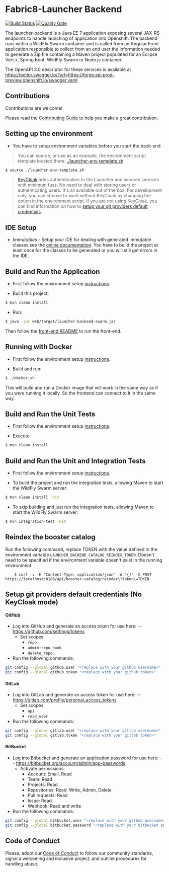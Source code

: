# Fabric8-Launcher Backend

[![Build Status](https://ci.centos.org/view/Devtools/job/devtools-launcher-backend-generator-build-master/badge/icon)](https://ci.centos.org/view/Devtools/job/devtools-launcher-backend-generator-build-master/)
[![Quality Gate](https://sonarcloud.io/api/project_badges/measure?project=io.fabric8.launcher%3Alauncher-parent&metric=alert_status)](https://sonarcloud.io/dashboard/index/io.fabric8.launcher:launcher-parent)

The launcher-backend is a Java EE 7 application exposing several JAX-RS endpoints to handle launching of application into Openshift. The backend runs within a WildFly Swarm container and is called from
an Angular Front application responsible to collect from an end user the information needed to generate
a Zip file containing a Maven project populated for an Eclipse Vert.x, Spring Boot, WildFly Swarm or Node.js
container.

The OpenAPI 3.0 descriptor for these services is available at https://editor.swagger.io/?url=https://forge.api.prod-preview.openshift.io/swagger.yaml

Contributions
-------------

Contributions are welcome!

Please read the [Contributing Guide](./CONTRIBUTING.md) to help you make a great contribution.

Setting up the environment
--------------------------


* You have to setup environment variables before you start the back-end. 

> You can source, or use as an example, the environment script template located there: [./launcher-env-template.sh](./launcher-env-template.sh)

```bash
$ source ./launcher-env-template.sh
```

> [KeyCloak](http://www.keycloak.org/) adds authentication to the Launcher and secures services with minimum fuss. No need to deal with storing users or authenticating users. It's all available out of the box.
> For development only, you can choose to work without KeyCloak by changing the option in the environment script.
> If you are not using KeyCloak, you can find information on how to [setup your git providers default credentials](README.md#setup-git-providers-default-credentials-no-keycloak-mode).

 
IDE Setup
---------

 * *Immutables* - Setup your IDE for dealing with generated immutable classes see the
   [online documentation](https://immutables.github.io/apt.html). You have to build the project at least
   once for the classes to be generated or you will still get errors in the IDE.

Build and Run the Application
-----------------------------

* First follow the environment setup [instructions](README.md#setting-up-the-environment). 

* Build this project:
```bash
$ mvn clean install
```

* Run:
```bash
$ java -jar web/target/launcher-backend-swarm.jar
```

Then follow the [front-end README](https://github.com/fabric8-launcher/launcher-frontend/blob/master/README.md) to run the front-end.

Running with Docker
-------------------

* First follow the environment setup [instructions](README.md#setting-up-the-environment). 

* Build and run:
```bash
$ ./docker.sh
```

This will build and run a Docker image that will work in the same way as if you were running it locally. So the frontend can connect to it in the same way.

Build and Run the Unit Tests
----------------------------

* First follow the environment setup [instructions](README.md#setting-up-the-environment). 

* Execute:
```bash
$ mvn clean install
```
        
Build and Run the Unit and Integration Tests
--------------------------------------------

* First follow the environment setup [instructions](README.md#setting-up-the-environment).

* To build the project and run the integration tests, allowing Maven to start the WildFly Swarm server:
```bash
$ mvn clean install -Pit
```

* To skip building and just run the integration tests, allowing Maven to start the WildFly Swarm server:
```bash
$ mvn integration-test -Pit
```

Reindex the booster catalog
---------------------------

Run the following command, replace TOKEN with the value defined in the environment variable `LAUNCHER_BACKEND_CATALOG_REINDEX_TOKEN`. Doesn't need to be specified if the environment variable doesn't exist in the running environment:

        $ curl -v -H "Content-Type: application/json" -d '{}' -X POST  https://localhost:8180/api/booster-catalog/reindex\?token\=TOKEN
        
        
Setup git providers default credentials (No KeyCloak mode)
----------------------------------------------------------


#### GitHub

* Log into GitHub and generate an access token for use here:
--  https://github.com/settings/tokens
    * Set scopes
        * `repo`
        * `admin:repo_hook`
        * `delete_repo`
* Run the following commands:
 ```bash
 git config --global github.user "<replace with your github username>"
 git config --global github.token "<replace with your github token>"
 ```

#### GitLab
 
* Log into GitLab and generate an access token for use here: 
--  https://gitlab.com/profile/personal_access_tokens
    * Set scopes
        * `api`
        * `read_user`
* Run the following commands:
 ```bash
 git config --global gitlab.user "<replace with your gitlab username>"
 git config --global gitlab.token "<replace with your gitlab token>"
 ```

#### BitBucket


* Log into Bitbucket and generate an application password for use here: 
--  https://bitbucket.org/account/admin/app-passwords
    * Activate permissions:
        * Account: Email, Read
        * Team: Read
        * Projects: Read
        * Repositories: Read, Write, Admin, Delete
        * Pull requests: Read
        * Issue: Read
        * Webhook: Read and write
* Run the following commands:
 ```bash
 git config --global bitbucket.user "<replace with your github username>"
 git config --global bitbucket.password "<replace with your bitbucket application password>"
 ```

Code of Conduct
-------------

Please, adopt our [Code of Conduct](./CODE_OF_CONDUCT.md) to follow our community standards, signal a welcoming and inclusive project, and outline procedures for handling abuse.

